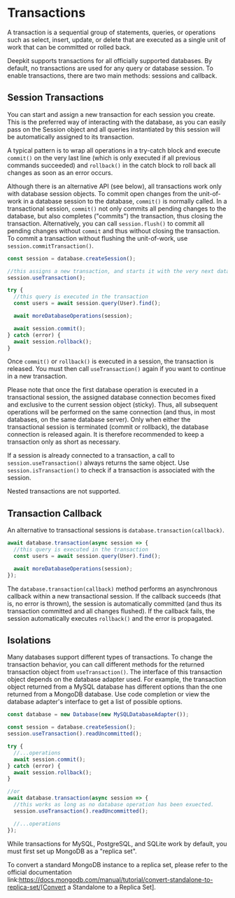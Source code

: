 # Transactions

A transaction is a sequential group of statements, queries, or operations such as select, insert, update, or delete that are executed as a single unit of work that can be committed or rolled back.

Deepkit supports transactions for all officially supported databases. By default, no transactions are used for any query or database session. To enable transactions, there are two main methods: sessions and callback.

## Session Transactions

You can start and assign a new transaction for each session you create. This is the preferred way of interacting with the database, as you can easily pass on the Session object and all queries instantiated by this session will be automatically assigned to its transaction.

A typical pattern is to wrap all operations in a try-catch block and execute `commit()` on the very last line (which is only executed if all previous commands succeeded) and `rollback()` in the catch block to roll back all changes as soon as an error occurs.

Although there is an alternative API (see below), all transactions work only with database session objects. To commit open changes from the unit-of-work in a database session to the database, `commit()` is normally called. In a transactional session, `commit()` not only commits all pending changes to the database, but also completes ("commits") the transaction, thus closing the transaction. Alternatively, you can call `session.flush()` to commit all pending changes without `commit` and thus without closing the transaction. To commit a transaction without flushing the unit-of-work, use `session.commitTransaction()`.

```typescript
const session = database.createSession();

//this assigns a new transaction, and starts it with the very next database operation.
session.useTransaction();

try {
  //this query is executed in the transaction
  const users = await session.query(User).find();

  await moreDatabaseOperations(session);

  await session.commit();
} catch (error) {
  await session.rollback();
}
```

Once `commit()` or `rollback()` is executed in a session, the transaction is released. You must then call `useTransaction()` again if you want to continue in a new transaction.

Please note that once the first database operation is executed in a transactional session, the assigned database connection becomes fixed and exclusive to the current session object (sticky). Thus, all subsequent operations will be performed on the same connection (and thus, in most databases, on the same database server). Only when either the transactional session is terminated (commit or rollback), the database connection is released again. It is therefore recommended to keep a transaction only as short as necessary.

If a session is already connected to a transaction, a call to `session.useTransaction()` always returns the same object. Use `session.isTransaction()` to check if a transaction is associated with the session.

Nested transactions are not supported.

## Transaction Callback

An alternative to transactional sessions is `database.transaction(callback)`.

```typescript
await database.transaction(async session => {
  //this query is executed in the transaction
  const users = await session.query(User).find();

  await moreDatabaseOperations(session);
});
```

The `database.transaction(callback)` method performs an asynchronous callback within a new transactional session. If the callback succeeds (that is, no error is thrown), the session is automatically committed (and thus its transaction committed and all changes flushed). If the callback fails, the session automatically executes `rollback()` and the error is propagated.

## Isolations

Many databases support different types of transactions. To change the transaction behavior, you can call different methods for the returned transaction object from `useTransaction()`. The interface of this transaction object depends on the database adapter used. For example, the transaction object returned from a MySQL database has different options than the one returned from a MongoDB database. Use code completion or view the database adapter's interface to get a list of possible options.

```typescript
const database = new Database(new MySQLDatabaseAdapter());

const session = database.createSession();
session.useTransaction().readUncommitted();

try {
  //...operations
  await session.commit();
} catch (error) {
  await session.rollback();
}

//or
await database.transaction(async session => {
  //this works as long as no database operation has been exuected.
  session.useTransaction().readUncommitted();

  //...operations
});
```

While transactions for MySQL, PostgreSQL, and SQLite work by default, you must first set up MongoDB as a "replica set".

To convert a standard MongoDB instance to a replica set, please refer to the official documentation link:https://docs.mongodb.com/manual/tutorial/convert-standalone-to-replica-set/[Convert a Standalone to a Replica Set].
